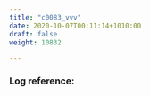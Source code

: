 ```yaml
---
title: "c0083_vvv"
date: 2020-10-07T00:11:14+1010:00
draft: false
weight: 10832

---
```


### Log reference: <no value>

```
